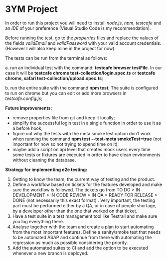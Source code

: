 # 3YM Project

In order to run this project you will need to install *node.js*, *npm*, *testcafe* and an *IDE* of your preference (Visual Studio Code is my recommendation).

Before running the test, go to the *properties* files and replace the values of the fields *validEmail* and *validPassword* with your valid account credentials. (However I will also keep mine in the project for now).

The tests can be run from the terminal as follows:

a. run an individual test with the command: **testcafe browser testFile**.
  In our case it will be **testcafe chrome test-collection/login.spec.ts** or **testcafe chrome, safari test-collection/upload.spec.ts**;

b. run the entire suite with the command **npm test**;
The suite is configured to run on chrome but you can edit or add more browsers in *testcafe.config.js*;

**Future improvements:**
- remove properties file from git and keep it locally;
- simplify the successful login test in a single function in order to use it as a before hook;
- figure out why the tests with the meta smokeTest option don’t work when running the command **npm test --test-meta smokeTest=true** (not important for now so not trying to spend time on it);
- maybe add a script on api level that creates mock users every time some tests or fixtures are executed in order to have clean environments without cleaning the database.

**Strategy for implementing e2e testing:**
1. Getting to know the team, the current way of testing and the product.
2. Define a workflow based on tickets for the features developed and make sure the workflow is followed. The tickets go from TO DO > IN DEVELOPMENT > IN CODE REVIEW > IN QA > READY FOR RELEASE > DONE (not necessarily this exact format) . Very important, the testing part must be performed either by a QA, or in case of people shortage, by a developer other than the one that worked on that ticket.
3. Have a test suite in a test management tool like Testrail and make sure you log everything there.
4. Analyse together with the team and create a plan to start automating from the most important features. Define a sanity/smoke test that needs to be automated ASAP and continue from there with automating the regression as much as possible considering the priority.
5. Add the automated suites to CI and add the option to be executed whenever a new branch is deployed.
